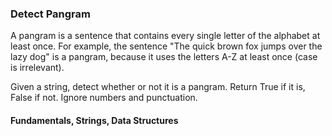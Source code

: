 ### Detect Pangram

<p> A pangram is a sentence that contains every single letter of the alphabet at least once. For example, the sentence "The quick brown fox jumps over the lazy dog" is a pangram, because it uses the letters A-Z at least once (case is irrelevant).

<p> Given a string, detect whether or not it is a pangram. Return True if it is, False if not. Ignore numbers and punctuation.

#### Fundamentals, Strings, Data Structures
